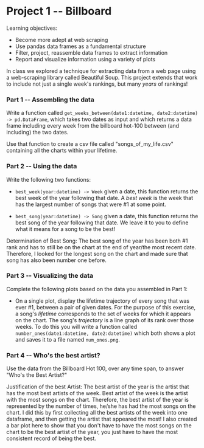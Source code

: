# Project 1 -- Billboard 

Learning objectives:

- Become more adept at web scraping
- Use pandas data frames as a fundamental structure
- Filter, project, reassemble data frames to extract information
- Report and visualize information using a variety of plots

In class we explored a technique for extracting data from a web page using a web-scraping library called Beautiful Soup. 
This project extends that work to include not just a single week's rankings, but many *years* of rankings!

### Part 1 -- Assembling the data

Write a function called `get_weeks_between(date1:datetime, date2:datetime) -> pd.DataFrame`, which takes two dates as input
and which returns a data frame including every week from the billboard hot-100 between (and including) the two dates. 

Use that function to create a csv file called "songs_of_my_life.csv" containing all the charts within your lifetime.

### Part 2 -- Using the data

Write the following two functions:

- `best_week(year:datetime) -> Week` given a date, this function returns the best week of the year following that date.
A *best week* is the week that has the largest number of songs that were #1 at some point.

- `best_song(year:datetime) -> Song` given a date, this function returns the best song of the year following that date.
We leave it to you to define what it means for a song to be the best! 

Determination of Best Song:
The best song of the year has been both #1 rank and has to still be on the chart at the end of year/the most recent date. Therefore, I looked for the longest song on the chart and made sure that song has also been number one before.


### Part 3 -- Visualizing the data

Complete the following plots based on the data you assembled in Part 1:

- On a single plot, 
display the lifetime trajectory of every song that was ever #1, between a pair of given dates. 
For the purpose of this exercise, a 
song's *lifetime* corresponds to the set of weeks for which it appears on the chart. The song's *trajectory* is a line graph 
of its rank over those weeks. To do this you will write a function called `number_ones(date1:datetime, date2:datetime)`
which both shows a plot and saves it to a file named `num_ones.png`.

### Part 4 -- Who's the best artist?

Use the data from the Billboard Hot 100, over any time span, to answer "Who's the Best Artist?" 

Justification of the best Artist:
The best artist of the year is the artist that has the most best artists of the week. Best artist of the week is the artist with the most songs on the chart. Therefore, the best artist of the year is represented by the number of times, he/she has had the most songs on the chart. 
I did this by first collecting all the best artists of the week into one dataframe, and then getting the artist that appeared the most!
I also created a bar plot here to show that you don't have to have the most songs on the chart to be the best artist of the year,
you just have to have the most consistent record of being the best.








